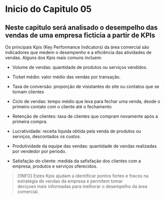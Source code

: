 # Inicio do Capitulo 05

## Neste capitulo será analisado o desempelho das vendas de uma empresa ficticia a partir de KPIs

Os principais Kpis (Key Performance Indicators) da área comercial são indicadores que medem o desempenho e a eficiência das atividades de vendas. Alguns dos Kpis mais comuns incluem:

* Volume de vendas: quantidade de produtos ou serviços vendidos.

* Ticket médio: valor médio das vendas por transação.

* Taxa de conversão: proporção de visistantes do site ou contatos que se tornam clientes

* Ciclo de vendas: tempo médio que leva para fechar uma venda, desde o primeiro contato com o cliente até o  fechamento

* Retenção de clientes: taxa de clientes que compram novamente após a primeira compra.

* Lucratividade: receita liquida obtida pela venda de produtos ou serviços, descontados os custos.

* Produtividade da equipe das vendas: quantidade de vendas realizadas por vendedor por período.

* Satisfação do cliente: medida da safisfação dos clientes com a empresa, produtos e serviços oferecidos.

>[!INFO]
> Estes Kpis ajudam a identificar pontos fortes e fracos na estratégia de vendas da empresa e permitem tomar  
> deciçoes mais informadas para melhorar o desempelho da área comercial.
